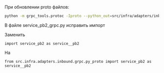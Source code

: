 При обновлении proto файлов:

``` bash
python -m grpc_tools.protoc -Iproto --python_out=src/infra/adapters/inbound/grpc/py_proto --grpc_python_out=src/infra/adapters/inbound/grpc/py_proto proto/service.proto
```
В файле service_pb2_grpc.py исправить импорт

Заменить

    import service_pb2 as service__pb2

На

    from src.infra.adapters.inbound.grpc.py_proto import service_pb2 as service__pb2
